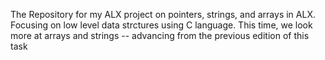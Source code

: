 The Repository for my ALX project on pointers, strings, and arrays in ALX. Focusing on low level data strctures using C language. This time, we look more at arrays and strings -- advancing from the previous edition of this task

